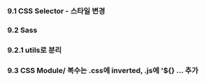 ### 9.1 CSS Selector - 스타일 변경

### 9.2 Sass

### 9.2.1 utils로 분리

### 9.3 CSS Module/ 복수는 .css에 inverted, .js에 '${} ... 추가
